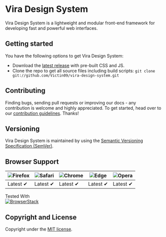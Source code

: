 # Vira Design System

Vira Design System is a lightweight and modular front-end framework for developing fast and powerful web interfaces.

## Getting started

You have the following options to get Vira Design System:

- Download the [latest release](https://github.com/Victin09/vira-design-system/releases/latest) with pre-built CSS and JS.
- Clone the repo to get all source files including build scripts: `git clone git://github.com/Victin09/vira-design-system.git`


## Contributing

Finding bugs, sending pull requests or improving our docs - any contribution is welcome and highly appreciated. To get started, head over to our [contribution guidelines](CONTRIBUTING.md). Thanks!

## Versioning

Vira Design System is maintained by using the [Semantic Versioning Specification (SemVer)](https://semver.org).

## Browser Support

| ![Firefox](https://raw.github.com/alrra/browser-logos/main/src/firefox/firefox_48x48.png) | ![Safari](https://raw.github.com/alrra/browser-logos/main/src/safari/safari_48x48.png) | ![Chrome](https://raw.github.com/alrra/browser-logos/main/src/chrome/chrome_48x48.png) | ![Edge](https://raw.github.com/alrra/browser-logos/main/src/edge/edge_48x48.png) | ![Opera](https://raw.github.com/alrra/browser-logos/main/src/opera/opera_48x48.png) |
|-------------------------------------------------------------------------------------------|----------------------------------------------------------------------------------------|----------------------------------------------------------------------------------------|----------------------------------------------------------------------------------|-------------------------------------------------------------------------------------|
| Latest ✔                                                                                  | Latest ✔                                                                               | Latest ✔                                                                               | Latest ✔                                                                         | Latest ✔                                                                            |

Tested With<br>[![BrowserStack](https://user-images.githubusercontent.com/355427/27389060-9f716c82-569d-11e7-923c-bd5fe7f1c55a.png)](https://www.browserstack.com)

## Copyright and License

Copyright under the [MIT license](LICENSE.md).
